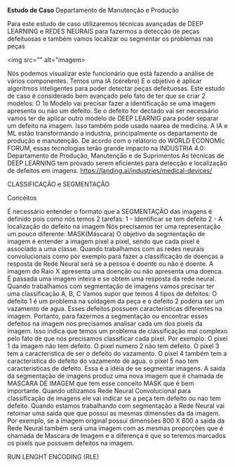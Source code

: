 <b>Estudo de Caso</b>
Departamento de Manutenção e Produção

Para este estudo de caso utilizaremos técnicas avançadas de DEEP LEARNING e REDES NEURAIS para fazermos a detecção de peças defeituosas e também vamos localizar ou segmentar os problemas nas peças

<img src="" alt="imagem>

Nós podemos visualizar este funcionário que está fazendo a análise de vários componentes.
Temos uma IA (cérebro)
E o objetivo é aplicar algoritmos inteligentes para poder detectar peças defeituosas.
Este estudo de caso é considerado bem avançado pelo fato de ter que se criar 2 modelos:
O 1o Modelo vai precisar fazer a identificação se uma imagem apresenta ou não um defeito.
Se o defeito for dectado vai ser necessário vamos ter de aplicar outro modelo de DEEP LEARNIG para poder separar um defeito na imagem.
Isso também pode usado naarea de medicina.
A IA e ML estão transformando a industria, principalmente os departamento de produção e manutenção.
De acordo com o relátorio do WORLD ECONOMIc FORUM, essas tecnologias terão grande impacto na INDUSTRIA 4.0: Departamento de Produção, Manutenção e de Suprimentos
As técnicas de DEEP LEARNING tem provado serem eficientes para detecção e localização de defeitos em imagens. https://landing.ai/industries/medical-devices/

CLASSIFICAÇÃO e SEGMENTAÇÃO

Conceitos

É necessário entender o formato que a SEGMENTAÇÃO das imagens é definido pois como nós temos 2 tarefas:
1 - Identificar se tem defeito 
2 - A localização do defeito na imagem
Nós precisamos ter uma representação um pouco diferente:
MASK(Máscara)
O objetivo da segmentação de imagem é entender a imagem pixel a pixel, sendo que cada pixel é associado a uma classe.
Quando trabalhamos com as redes neurais convolucionais como por exemplo para fazer a classificação de doenças a resposta de Rede Neural será se a pessoa é doente ou não é doente. A imagem do Raio X apresenta uma doenção ou não apresenta uma doenca. É passada uma imagem inteira e se obtem uma resposta da rede neural.
Quando trabalhamos com segmentação de imagens vamos precisar ter uma classificação A, B, C
Vamos supor que temos 4 tipos de defeitos: O defeito 1 é um problema na soldagem da peça e o defeito 2 poderia ser um vazamento de agua. Esses defeitos possuem caracteristicas diferentes na imagem. Portanto, para fazermos a segmentação ou encontrar esses defeitos na imagem nos precisamos analisar cada um dos pixels da imagem. Isso indica que temos um problema de classificação mai complexo pelo fato de que nós precisamos classificar cada pixel.
Por exemplo:
O pixel 1 da imagem não tem defeito. O pixel numero 2 não tem defeito. O pixel 3 tem a caracteristica de ser o defeito do vazamento. O pixel 4 também tem a caracteristica do defeito do vazamento de agua. o pixel 5 nao tem caracteristicas de defeito.
Essa é a idéia de se segmentar imagens.
A saida da segmentação de imagens produz uma nova imagem que é chamada de MASCARA DE IMAGEM que tem esse conceito MASK que é bem importante.
Quando utilizamos Rede Neural Convolucional para classificação de imagens ele vai indicar se a peça tem defeito ou nao tem defeito.
Quando estamos trabalhando com segmentação a Rede Neural vai retornar uma saida que que possui as mesmas dimensões da da imagem. Por exemplo, se a imagem original possui dimensões 800 X 600 a saida da Rede Neural também será uma imagem com as mesmas proporções que é chamada de Mascara de Imagem e a diferença é que so teremos marcados os pixels que possuem defeitos na imagem.

RUN LENGHT ENCODING (RLE)




